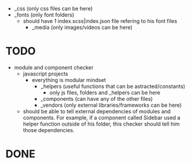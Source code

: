 - _css (only css files can be here)
- _fonts (only font folders)
  - should have 1 index.scss|index.json file refering to his font files
      - _media (only images/videos can be here)

# TODO
- module and component checker
  - javascript projects
    - everything is modular mindset
      - _helpers (useful functions that can be astracted/constants)
        - only js files, folders and _helpers can be here
      - _components (can have any of the other files)
      - _vendors (only external libraries/frameworks can be here)
  - should be able to tell external dependencies of modules and components.
    For example, if a component called Sidebar used a helper function outside
    of his folder, this checker should tell him those dependencies.

# DONE
